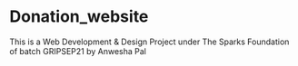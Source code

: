 # Donation_website
This is a Web Development &amp; Design Project under The Sparks Foundation of batch GRIPSEP21 by Anwesha Pal
